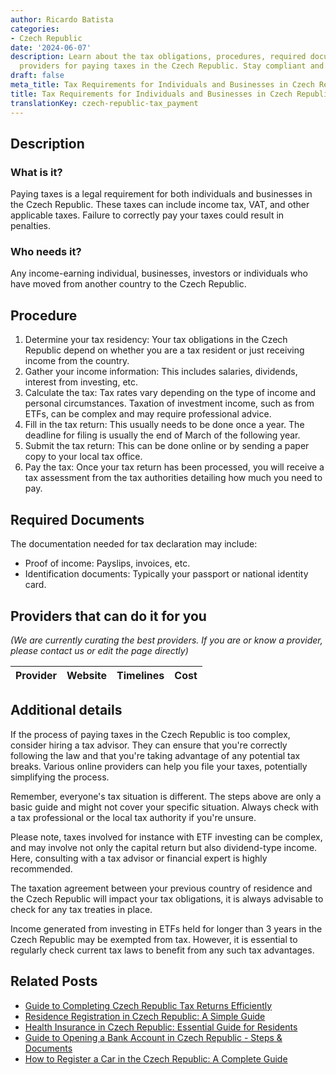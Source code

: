 ```yaml
---
author: Ricardo Batista
categories:
- Czech Republic
date: '2024-06-07'
description: Learn about the tax obligations, procedures, required documents, and
  providers for paying taxes in the Czech Republic. Stay compliant and avoid penalties.
draft: false
meta_title: Tax Requirements for Individuals and Businesses in Czech Republic
title: Tax Requirements for Individuals and Businesses in Czech Republic
translationKey: czech-republic-tax_payment
---
```


## Description
### What is it?
Paying taxes is a legal requirement for both individuals and businesses in the Czech Republic. These taxes can include income tax, VAT, and other applicable taxes. Failure to correctly pay your taxes could result in penalties.

### Who needs it?
Any income-earning individual, businesses, investors or individuals who have moved from another country to the Czech Republic.

## Procedure

1. Determine your tax residency: Your tax obligations in the Czech Republic depend on whether you are a tax resident or just receiving income from the country.
2. Gather your income information: This includes salaries, dividends, interest from investing, etc.
3. Calculate the tax: Tax rates vary depending on the type of income and personal circumstances. Taxation of investment income, such as from ETFs, can be complex and may require professional advice.
4. Fill in the tax return: This usually needs to be done once a year. The deadline for filing is usually the end of March of the following year.
5. Submit the tax return: This can be done online or by sending a paper copy to your local tax office.
6. Pay the tax: Once your tax return has been processed, you will receive a tax assessment from the tax authorities detailing how much you need to pay. 

## Required Documents 
The documentation needed for tax declaration may include:

- Proof of income: Payslips, invoices, etc.
- Identification documents: Typically your passport or national identity card. 

## Providers that can do it for you

_(We are currently curating the best providers. If you are or know a provider, please contact us or edit the page directly)_

| Provider        |     Website     |     Timelines    |       Cost      |
| :-------------: | :-------------: |  :-------------: | :-------------: |

## Additional details
If the process of paying taxes in the Czech Republic is too complex, consider hiring a tax advisor. They can ensure that you're correctly following the law and that you're taking advantage of any potential tax breaks. Various online providers can help you file your taxes, potentially simplifying the process.

Remember, everyone's tax situation is different. The steps above are only a basic guide and might not cover your specific situation. Always check with a tax professional or the local tax authority if you're unsure.

Please note, taxes involved for instance with ETF investing can be complex, and may involve not only the capital return but also dividend-type income. Here, consulting with a tax advisor or financial expert is highly recommended. 

The taxation agreement between your previous country of residence and the Czech Republic will impact your tax obligations, it is always advisable to check for any tax treaties in place.

Income generated from investing in ETFs held for longer than 3 years in the Czech Republic may be exempted from tax. However, it is essential to regularly check current tax laws to benefit from any such tax advantages.


## Related Posts

- [Guide to Completing Czech Republic Tax Returns Efficiently](https://tramitit.com/guides/czech-republic/submitting_a_tax_return/)
- [Residence Registration in Czech Republic: A Simple Guide](https://tramitit.com/guides/czech-republic/residence_registration_for_foreigners/)
- [Health Insurance in Czech Republic: Essential Guide for Residents](https://tramitit.com/guides/czech-republic/registration_with_a_health_insurance_company/)
- [Guide to Opening a Bank Account in Czech Republic - Steps & Documents](https://tramitit.com/guides/czech-republic/opening_a_bank_account/)
- [How to Register a Car in the Czech Republic: A Complete Guide](https://tramitit.com/guides/czech-republic/car_registration/)